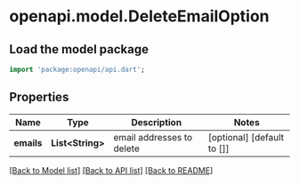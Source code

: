 # openapi.model.DeleteEmailOption

## Load the model package
```dart
import 'package:openapi/api.dart';
```

## Properties
Name | Type | Description | Notes
------------ | ------------- | ------------- | -------------
**emails** | **List&lt;String&gt;** | email addresses to delete | [optional] [default to []]

[[Back to Model list]](../README.md#documentation-for-models) [[Back to API list]](../README.md#documentation-for-api-endpoints) [[Back to README]](../README.md)


